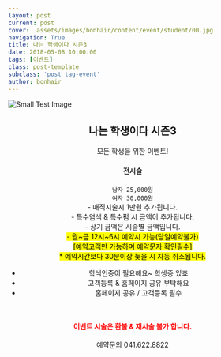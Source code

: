 ```yaml
---
layout: post
current: post
cover:  assets/images/bonhair/content/event/student/00.jpg
navigation: True
title: 나는 학생이다 시즌3
date: 2018-05-08 10:00:00
tags: [이벤트]
class: post-template
subclass: 'post tag-event'
author: bonhair
---
```


<p><img src="{{ site.baseurl }}assets/images/bonhair/content/event/student/01.jpg" alt="Small Test Image" /></p>

<center><h2 id="textlevelsemantics">나는 학생이다 시즌3</h2></center>
<center>모든 학생을 위한 이벤트!</center>

<center><h4>전시술</h4></center>
<center><code>남자 25,000원</code></center>
<center><code>여자 30,000원</code></center>

<center>
- 매직시술시 1만원 추가됩니다.<br>
- 특수염색 & 특수펌 시 금액이 추가됩니다.<br>
- 상기 금액은 시술별 금액입니다.<br>
<mark> - 월~금 12시~6시 예약시 가능(당일예약불가)<br>
[예약고객만 가능하며 예약문자 확인필수]<br>
* 예약시간보다 30분이상 늦을 시 자동 취소됩니다.</mark><br>

- 학색인증이 필요해요~ 학생증 있죠<br>
- 고객등록 & 홈페이지 공유 부탁해요<br>
- 홈페이지 공유 / 고객등록 필수

<br>
<br>
<span style="color:red; font-weight: bold">이벤트 시술은 환불 & 재시술 불가 합니다.</span>
</center>
<br>


<center>예약문의 041.622.8822</center>